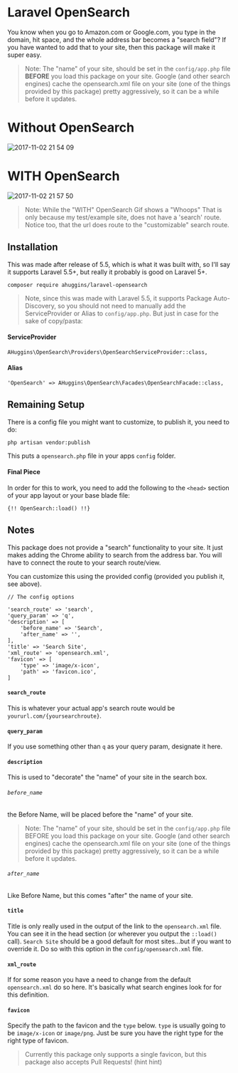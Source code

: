 # Laravel OpenSearch

You know when you go to Amazon.com or Google.com, you type in the domain, hit space, and the whole address bar becomes a "search field"? If you have wanted to add that to your site, then this package will make it super easy.

> Note: The "name" of your site, should be set in the `config/app.php` file **BEFORE** you load this package on your site. Google (and other search engines) cache the opensearch.xml file on your site (one of the things provided by this package) pretty aggressively, so it can be a while before it updates.

# Without OpenSearch

![2017-11-02 21 54 09](https://user-images.githubusercontent.com/1791228/32358118-8f199dce-c019-11e7-8598-d47e4df4c8b2.gif)

# WITH OpenSearch
![2017-11-02 21 57 50](https://user-images.githubusercontent.com/1791228/32358119-8f42627c-c019-11e7-994e-bd88dac032a7.gif)

> Note: While the "WITH" OpenSearch Gif shows a "Whoops" That is only because my test/example site, does not have a 'search' route. Notice too, that the url does route to the "customizable" search route.

## Installation

This was made after release of 5.5, which is what it was built with, so I'll say it supports Laravel 5.5+, but really it probably is good on Laravel 5+.

`composer require ahuggins/laravel-opensearch`

> Note, since this was made with Laravel 5.5, it supports Package Auto-Discovery, so you should not need to manually add the ServiceProvider or Alias to `config/app.php`. But just in case for the sake of copy/pasta:

#### ServiceProvider

`AHuggins\OpenSearch\Providers\OpenSearchServiceProvider::class,`

#### Alias

`'OpenSearch' => AHuggins\OpenSearch\Facades\OpenSearchFacade::class,`

## Remaining Setup

There is a config file you might want to customize, to publish it, you need to do:

`php artisan vendor:publish`

This puts a `opensearch.php` file in your apps `config` folder.

#### Final Piece

In order for this to work, you need to add the following to the `<head>` section of your app layout or your base blade file:

`{!! OpenSearch::load() !!}`

## Notes

This package does not provide a "search" functionality to your site. It just makes adding the Chrome ability to search from the address bar. You will have to connect the route to your search route/view.

You can customize this using the provided config (provided you publish it, see above).

```
// The config options

'search_route' => 'search',
'query_param' => 'q',
'description' => [
    'before_name' => 'Search',
    'after_name' => '',
],
'title' => 'Search Site',
'xml_route' => 'opensearch.xml',
'favicon' => [
    'type' => 'image/x-icon',
    'path' => 'favicon.ico',
]
```

#### `search_route`

This is whatever your actual app's search route would be `yoururl.com/{yoursearchroute}`.

#### `query_param`

If you use something other than `q` as your query param, designate it here.

#### `description`

This is used to "decorate" the "name" of your site in the search box. 

###### `before_name`

the Before Name, will be placed before the "name" of your site.

> Note: The "name" of your site, should be set in the `config/app.php` file BEFORE you load this package on your site. Google (and other search engines) cache the opensearch.xml file on your site (one of the things provided by this package) pretty aggressively, so it can be a while before it updates.

###### `after_name`

Like Before Name, but this comes "after" the name of your site. 

#### `title`

Title is only really used in the output of the link to the `opensearch.xml` file. You can see it in the head section (or wherever you output the `::load()` call). `Search Site` should be a good default for most sites...but if you want to override it. Do so with this option in the `config/opensearch.xml` file.

#### `xml_route`

If for some reason you have a need to change from the default `opensearch.xml` do so here. It's basically what search engines look for for this definition.

#### `favicon`

Specify the path to the favicon and the `type` below. `type` is usually going to be `image/x-icon` or `image/png`. Just be sure you have the right type for the right type of favicon.

> Currently this package only supports a single favicon, but this package also accepts Pull Requests! (hint hint)
